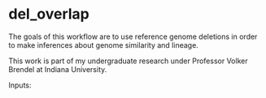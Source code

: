 # del_overlap

The goals of this workflow are to use reference genome deletions in order to make inferences about genome similarity and lineage.

This work is part of my undergraduate research under Professor Volker Brendel at Indiana University.

Inputs:
